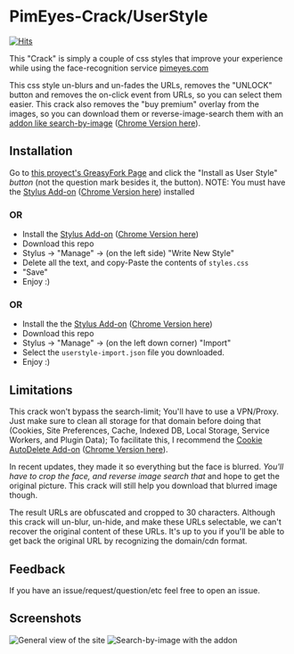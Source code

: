 # PimEyes-Crack/UserStyle                          
[![Hits](https://hits.seeyoufarm.com/api/count/incr/badge.svg?url=https%3A%2F%2Fgithub.com%2FPinkDev1%2FPimEyes-Crack-UserStyle&count_bg=%2379C83D&title_bg=%23555555&icon=&icon_color=%23E7E7E7&title=hits&edge_flat=false)](https://hits.seeyoufarm.com)

This "Crack" is simply a couple of css styles that improve your experience while using the face-recognition service [pimeyes.com](https://pimeyes.com)

This css style un-blurs and un-fades the URLs, removes the "UNLOCK" button and removes the on-click event from URLs, so you can select them easier. This crack also removes the "buy premium" overlay from the images, so you can download them or reverse-image-search them with an [addon like search-by-image](https://github.com/dessant/search-by-image) ([Chrome Version here](https://chrome.google.com/webstore/detail/search-by-image/cnojnbdhbhnkbcieeekonklommdnndci)).


## Installation

Go to [this proyect's GreasyFork Page](https://greasyfork.org/en/scripts/406062-pimeyes-crack) and click the "Install as User Style" *button* (not the question mark besides it, the button). 
NOTE: You must have the [Stylus Add-on](https://addons.mozilla.org/en-US/firefox/addon/styl-us/) ([Chrome Version here](https://chrome.google.com/webstore/detail/stylus/clngdbkpkpeebahjckkjfobafhncgmne)) installed

### OR

- Install the [Stylus Add-on](https://addons.mozilla.org/en-US/firefox/addon/styl-us/) ([Chrome Version here](https://chrome.google.com/webstore/detail/stylus/clngdbkpkpeebahjckkjfobafhncgmne))
- Download this repo
- Stylus -> "Manage" -> (on the left side) "Write New Style"
- Delete all the text, and copy-Paste the contents of `styles.css`
- "Save"
- Enjoy :)

### OR

- Install the the [Stylus Add-on](https://addons.mozilla.org/en-US/firefox/addon/styl-us/) ([Chrome Version here](https://chrome.google.com/webstore/detail/stylus/clngdbkpkpeebahjckkjfobafhncgmne))
- Download this repo
- Stylus -> "Manage" -> (on the left down corner) "Import"
- Select the `userstyle-import.json` file you downloaded.
- Enjoy :)


## Limitations

This crack won't bypass the search-limit; You'll have to use a VPN/Proxy. Just make sure to clean all storage for that domain before doing that (Cookies, Site Preferences, Cache, Indexed DB, Local Storage, Service Workers, and Plugin Data); To facilitate this, I recommend the [Cookie AutoDelete Add-on](https://addons.mozilla.org/en-US/firefox/addon/cookie-autodelete/) ([Chrome Version here](https://chrome.google.com/webstore/detail/cookie-autodelete/fhcgjolkccmbidfldomjliifgaodjagh/)).

In recent updates, they made it so everything but the face is blurred. *You'll have to crop the face, and reverse image search _that_* and hope to get the original picture. This crack will still help you download that blurred image though.

The result URLs are obfuscated and cropped to 30 characters. Although this crack will un-blur, un-hide, and make these URLs selectable, we can't recover the original content of these URLs. It's up to you if you'll be able to get back the original URL by recognizing the domain/cdn format.

## Feedback

If you have an issue/request/question/etc feel free to open an issue.

## Screenshots

![General view of the site](pics/cap1.jpg)
![Search-by-image with the addon](pics/cap2.jpg)
